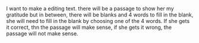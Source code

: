 I want to make a editing text. there will be a passage to show her my gratitude but in between, there will be blanks and 4 words to fill in the blank, she will need to fill in the blank by choosing one of the 4 words. If she gets it correct, thn the passage will make sense, if she gets it wrong, the passage will not make sense.
